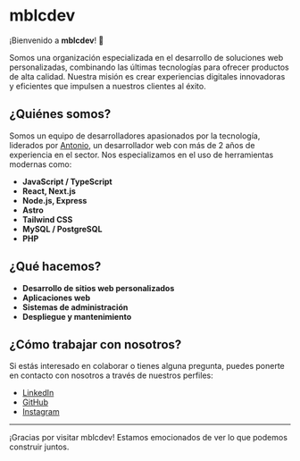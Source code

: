 # mblcdev

¡Bienvenido a **mblcdev**! 🚀

Somos una organización especializada en el desarrollo de soluciones web personalizadas, combinando las últimas tecnologías para ofrecer productos de alta calidad. Nuestra misión es crear experiencias digitales innovadoras y eficientes que impulsen a nuestros clientes al éxito.

## ¿Quiénes somos?

Somos un equipo de desarrolladores apasionados por la tecnología, liderados por [Antonio](https://github.com/27te), un desarrollador web con más de 2 años de experiencia en el sector. Nos especializamos en el uso de herramientas modernas como:

- **JavaScript / TypeScript**
- **React, Next.js**
- **Node.js, Express**
- **Astro**
- **Tailwind CSS**
- **MySQL / PostgreSQL**
- **PHP**

## ¿Qué hacemos?

- **Desarrollo de sitios web personalizados**  
- **Aplicaciones web**  
- **Sistemas de administración**  
- **Despliegue y mantenimiento**  

<!--## Proyectos destacados-->

<!--- **[Nombre del Proyecto 1]**: Breve descripción del proyecto.-->
<!--- **[Nombre del Proyecto 2]**: Breve descripción del proyecto.-->

## ¿Cómo trabajar con nosotros?

Si estás interesado en colaborar o tienes alguna pregunta, puedes ponerte en contacto con nosotros a través de nuestros perfiles:

- [LinkedIn](https://linkedin.com/company/mblcdev)
- [GitHub](https://github.com/27te)
- [Instagram](https://www.instagram.com/mblc.dev)

---

¡Gracias por visitar mblcdev! Estamos emocionados de ver lo que podemos construir juntos.
